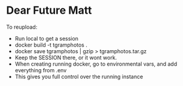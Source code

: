 # Dear Future Matt

To reupload:

* Run local to get a session
* docker build -t tgramphotos .
* docker save tgramphotos | gzip > tgramphotos.tar.gz
* Keep the SESSION there, or it wont work.
* When creating running docker, go to environmental vars, and add everything from .env
* This gives you full control over the running instance

